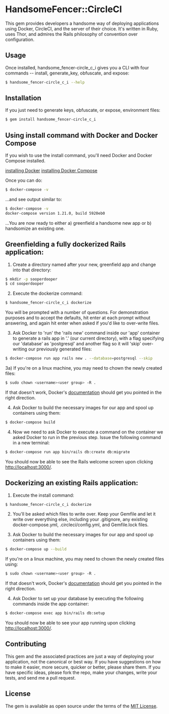 # HandsomeFencer::CircleCI

This gem provides developers a handsome way of deploying applications using Docker, CircleCI, and the server of their choice. It's written in Ruby, uses Thor, and admires the Rails philosophy of convention over configuration.

## Usage

Once installed, handsome_fencer-circle_c_i gives you a CLI with four commands -- install, generate_key, obfuscate, and expose:

```bash
$ handsome_fencer-circle_c_i --help
```

## Installation

If you just need to generate keys, obfuscate, or expose, environment files:

```bash
$ gem install handsome_fencer-circle_c_i
```

## Using install command with Docker and Docker Compose

If you wish to use the install command, you'll need Docker and Docker Compose installed.

[installing Docker](https://docs.docker.com/install/)
[installing Docker Compose](https://docs.docker.com/compose/install/)

Once you can do:

```bash
$ docker-compose -v
```

...and see output similar to:

```bash
$ docker-compose -v
docker-compose version 1.21.0, build 5920eb0
```

...You are now ready to either a) greenfield a handsome new app or b) handsomize an existing one.


## Greenfielding a fully dockerized Rails application:

1) Create a directory named after your new, greenfield app and change into that directory:

```bash
$ mkdir -p sooperdooper
$ cd sooperdooper

```

2) Execute the dockerize command:

```bash
$ handsome_fencer-circle_c_i dockerize
```

You will be prompted with a number of questions. For demonstration purposes and to accept the defaults, hit enter at each prompt without answering, and again hit enter when asked if you'd like to over-write files.

3) Ask Docker to 'run' the 'rails new' command inside our 'app' container to generate a rails app in '.' (our current directory), with a flag specifying our 'database' as 'postgresql' and another flag so it will 'skip' over-writing our previously generated files:

```bash
$ docker-compose run app rails new . --database=postgresql --skip
```

3a) If you're on a linux machine, you may need to chown the newly created files:

```bash
$ sudo chown <username><user group> -R .
```

If that doesn't work, Docker's [documentation](https://docs.docker.com/install/linux/linux-postinstall/#manage-docker-as-a-non-root-user) should get you pointed in the right direction.

4) Ask Docker to build the necessary images for our app and spool up containers using them:

```bash
$ docker-compose build
 ```

4) Now we need to ask Docker to execute a command on the container we asked Docker to run in the previous step. Issue the following command in a new terminal:

 ```bash
 $ docker-compose run app bin/rails db:create db:migrate
  ```

You should now be able to see the Rails welcome screen upon clicking [http://localhost:3000/](http://localhost:3000/).

## Dockerizing an existing Rails application:

1) Execute the install command:

```bash
$ handsome_fencer-circle_c_i dockerize
```

2) You'll be asked which files to write over. Keep your Gemfile and let it write over everything else, including your .gitignore, any existing docker-compose.yml, .circleci/config.yml, and Gemfile.lock files.

3) Ask Docker to build the necessary images for our app and spool up containers using them:

```bash
$ docker-compose up --build
 ```

If you're on a linux machine, you may need to chown the newly created files using:

```bash
$ sudo chown <username><user group> -R .
```

If that doesn't work, Docker's [documentation](https://docs.docker.com/install/linux/linux-postinstall/#manage-docker-as-a-non-root-user) should get you pointed in the right direction.

4) Ask Docker to set up your database by executing the following commands inside the app container:

 ```bash
 $ docker-compose exec app bin/rails db:setup
  ```

You should now be able to see your app running upon clicking [http://localhost:3000/](http://localhost:3000/).


## Contributing

This gem and the associated practices are just a way of deploying your application, not the canonical or best way. If you have suggestions on how to make it easier, more secure, quicker or better, please share them. If you have specific ideas, please fork the repo, make your changes, write your tests, and send me a pull request.    

## License
The gem is available as open source under the terms of the [MIT License](https://opensource.org/licenses/MIT).
